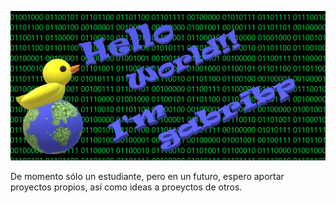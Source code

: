 ![Imagen presentacion](https://github.com/gabribp/gabribp/blob/main/.img/Readme_gabribp.png)

De momento sólo un estudiante, pero en un futuro, espero aportar proyectos propios, así como ideas a proeyctos de otros.
